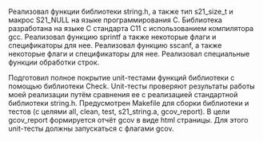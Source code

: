 Реализовал функции библиотеки string.h, а также тип s21_size_t и макрос S21_NULL на языке программирования С. Библиотека разработана на языке С стандарта C11 с использованием компилятора gcc. Реализовал функцию sprintf а также некоторые флаги и спецификаторы для нее. Реализовал функцию sscanf, а также некоторые флаги и спецификаторы для нее. Реализовал специальные функции обработки строк.

Подготовил полное покрытие unit-тестами функций библиотеки c помощью библиотеки Check. Unit-тесты проверяют результаты работы моей реализации путём сравнения ее с реализацией стандартной библиотеки string.h. Предусмотрен Makefile для сборки библиотеки и тестов (с целями all, clean, test, s21_string.a, gcov_report). В цели gcov_report формируется отчёт gcov в виде html страницы. Для этого unit-тесты должны запускаться с флагами gcov.
